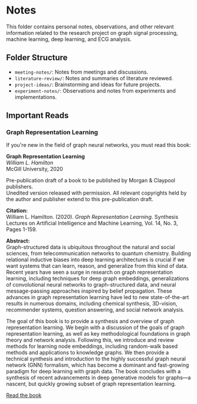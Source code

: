 # Notes

This folder contains personal notes, observations, and other relevant information related to the research project on graph signal processing, machine learning, deep learning, and ECG analysis.

## Folder Structure

- `meeting-notes/`: Notes from meetings and discussions.
- `literature-review/`: Notes and summaries of literature reviewed.
- `project-ideas/`: Brainstorming and ideas for future projects.
- `experiment-notes/`: Observations and notes from experiments and implementations.

## Important Reads

### Graph Representation Learning

If you're new in the field of graph neural networks, you must read this book:

**Graph Representation Learning**  
*William L. Hamilton*  
McGill University, 2020  

Pre-publication draft of a book to be published by Morgan & Claypool publishers.  
Unedited version released with permission. All relevant copyrights held by the author and publisher extend to this pre-publication draft.

**Citation:**  
William L. Hamilton. (2020). *Graph Representation Learning*. Synthesis Lectures on Artificial Intelligence and Machine Learning, Vol. 14, No. 3, Pages 1-159.

**Abstract:**  
Graph-structured data is ubiquitous throughout the natural and social sciences, from telecommunication networks to quantum chemistry. Building relational inductive biases into deep learning architectures is crucial if we want systems that can learn, reason, and generalize from this kind of data. Recent years have seen a surge in research on graph representation learning, including techniques for deep graph embeddings, generalizations of convolutional neural networks to graph-structured data, and neural message-passing approaches inspired by belief propagation. These advances in graph representation learning have led to new state-of-the-art results in numerous domains, including chemical synthesis, 3D-vision, recommender systems, question answering, and social network analysis.

The goal of this book is to provide a synthesis and overview of graph representation learning. We begin with a discussion of the goals of graph representation learning, as well as key methodological foundations in graph theory and network analysis. Following this, we introduce and review methods for learning node embeddings, including random-walk based methods and applications to knowledge graphs. We then provide a technical synthesis and introduction to the highly successful graph neural network (GNN) formalism, which has become a dominant and fast-growing paradigm for deep learning with graph data. The book concludes with a synthesis of recent advancements in deep generative models for graphs—a nascent, but quickly growing subset of graph representation learning.

[Read the book](https://www.cs.mcgill.ca/~wlh/grl_book/files/GRL_Book.pdf)
